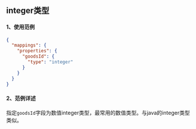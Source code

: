 ## integer类型



#### 1、使用范例

```json
{
  "mappings": {
    "properties": {
      "goodsId": {
        "type": "integer"
      }
    }
  }
}
```





#### 2、范例详述

指定`goodsId`字段为数值integer类型，最常用的数值类型。与java的integer类型类似。

